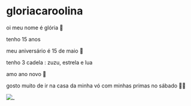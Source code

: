 # gloriacaroolina

oi meu nome é glória 🦋

tenho 15 anos 

meu aniversário é 15 de maio 👯

tenho 3 cadela : zuzu, estrela e lua 

amo ano novo 🎊

gosto muito de ir na casa da minha vó com minhas primas no sábado 👾🛌

![_](https://media.tenor.com/GZ1dRu2tHRgAAAAd/hinata-aoi-aoi-hinata.gif)

